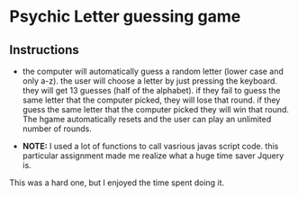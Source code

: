 # Psychic Letter guessing game


## Instructions

* the computer will automatically guess a random letter (lower case and only a-z). the user will choose a letter by just pressing the keyboard.  they will get 13 guesses (half of the alphabet).  if they fail to guess the same letter that the computer picked, they will lose that round.  if they guess the same letter that the computer picked they will win that round. The hgame automatically resets and the user can play an unlimited number of rounds.

* **NOTE:** I used a lot of functions to call vasrious javas script code.  this particular assignment made me realize what a huge time saver Jquery is.

This was a hard one, but I enjoyed the time spent doing it.
